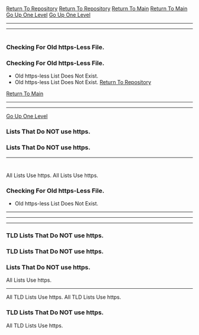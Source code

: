 [Return To Repository](https://github.com/DigitalWarrior/piholeparser/)
[Return To Repository](https://github.com/DigitalWarrior/piholeparser/)
[Return To Main](https://github.com/DigitalWarrior/piholeparser/blob/master/RecentRunLogs/Mainlog.md)
[Return To Main](https://github.com/DigitalWarrior/piholeparser/blob/master/RecentRunLogs/Mainlog.md)
[Go Up One Level](https://github.com/DigitalWarrior/piholeparser/blob/master/RecentRunLogs/TopLevelScripts/10-Running-Initial-Tasks.md)
[Go Up One Level](https://github.com/DigitalWarrior/piholeparser/blob/master/RecentRunLogs/TopLevelScripts/10-Running-Initial-Tasks.md)
____________________________________
____________________________________
# 
# 
### Checking For Old https-Less File.
### Checking For Old https-Less File.
* Old https-less List Does Not Exist.
* Old https-less List Does Not Exist.
[Return To Repository](https://github.com/DigitalWarrior/piholeparser/)


[Return To Main](https://github.com/DigitalWarrior/piholeparser/blob/master/RecentRunLogs/Mainlog.md)
___________________________________________________________________
___________________________________________________________________
[Go Up One Level](https://github.com/DigitalWarrior/piholeparser/blob/master/RecentRunLogs/TopLevelScripts/10-Running-Initial-Tasks.md)
### Lists That Do NOT use https.
### Lists That Do NOT use https.
____________________________________
# 
All Lists Use https.
All Lists Use https.
### Checking For Old https-Less File.
* Old https-less List Does Not Exist.



___________________________________________________________________
___________________________________________________________________
___________________________________________________________________
### TLD Lists That Do NOT use https.
### TLD Lists That Do NOT use https.
### Lists That Do NOT use https.
All Lists Use https.

___________________________________________________________________
All TLD Lists Use https.
All TLD Lists Use https.
### TLD Lists That Do NOT use https.
All TLD Lists Use https.

